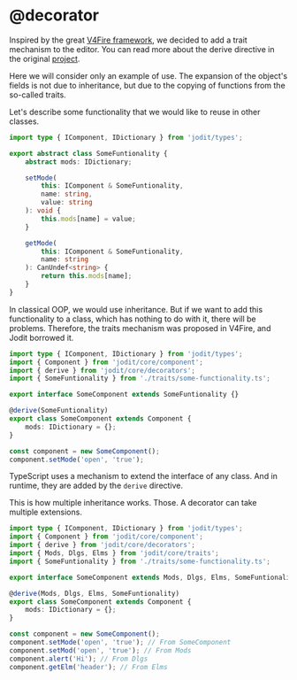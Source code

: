 # @decorator

Inspired by the great [V4Fire framework](https://github.com/V4Fire), we decided to add a trait mechanism to the editor.
You can read more about the derive directive in the original [project](https://github.com/V4Fire/Client/tree/master/src/traits).

Here we will consider only an example of use.
The expansion of the object's fields is not due to inheritance, but due to the copying of functions from the so-called traits.

Let's describe some functionality that we would like to reuse in other classes.

```typescript
import type { IComponent, IDictionary } from 'jodit/types';

export abstract class SomeFuntionality {
	abstract mods: IDictionary;

	setMode(
		this: IComponent & SomeFuntionality,
		name: string,
		value: string
	): void {
		this.mods[name] = value;
	}

	getMode(
		this: IComponent & SomeFuntionality,
		name: string
	): CanUndef<string> {
		return this.mods[name];
	}
}
```

In classical OOP, we would use inheritance. But if we want to add this functionality to a class,
which has nothing to do with it, there will be problems.
Therefore, the traits mechanism was proposed in V4Fire, and Jodit borrowed it.

```typescript
import type { IComponent, IDictionary } from 'jodit/types';
import { Component } from 'jodit/core/component';
import { derive } from 'jodit/core/decorators';
import { SomeFuntionality } from './traits/some-functionality.ts';

export interface SomeComponent extends SomeFuntionality {}

@derive(SomeFuntionality)
export class SomeComponent extends Component {
	mods: IDictionary = {};
}

const component = new SomeComponent();
component.setMode('open', 'true');
```

TypeScript uses a mechanism to extend the interface of any class. And in runtime, they are added by the `derive` directive.

This is how multiple inheritance works. Those. A decorator can take multiple extensions.

```typescript
import type { IComponent, IDictionary } from 'jodit/types';
import { Component } from 'jodit/core/component';
import { derive } from 'jodit/core/decorators';
import { Mods, Dlgs, Elms } from 'jodit/core/traits';
import { SomeFuntionality } from './traits/some-functionality.ts';

export interface SomeComponent extends Mods, Dlgs, Elms, SomeFuntionality {}

@derive(Mods, Dlgs, Elms, SomeFuntionality)
export class SomeComponent extends Component {
	mods: IDictionary = {};
}

const component = new SomeComponent();
component.setMode('open', 'true'); // From SomeComponent
component.setMod('open', 'true'); // From Mods
component.alert('Hi'); // From Dlgs
component.getElm('header'); // From Elms
```
